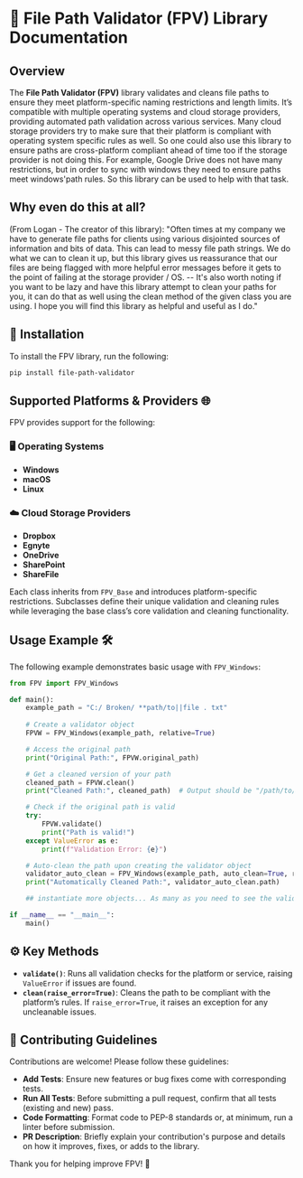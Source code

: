 
# 🎉 File Path Validator (FPV) Library Documentation

## Overview
The **File Path Validator (FPV)** library validates and cleans file paths to ensure they meet platform-specific naming restrictions and length limits. It’s compatible with multiple operating systems and cloud storage providers, providing automated path validation across various services. Many cloud storage providers try to make sure that their platform is compliant with operating system specific rules as well. So one could also use this library to ensure paths are cross-platform compliant ahead of time too if the storage provider is not doing this. For example, Google Drive does not have many restrictions, but in order to sync with windows they need to ensure paths meet windows'path rules. So this library can be used to help with that task.


## Why even do this at all?
(From Logan - The creator of this library): "Often times at my company we have to generate file paths for clients using various disjointed sources of information and bits of data. This can lead to messy file path strings. We do what we can to clean it up, but this library gives us reassurance that our files are being flagged with more helpful error messages before it gets to the point of failing at the storage provider / OS. -- It's also worth noting if you want to be lazy and have this library attempt to clean your paths for you, it can do that as well using the clean method of the given class you are using. I hope you will find this library as helpful and useful as I do."

## 🚀 Installation
To install the FPV library, run the following:
```bash
pip install file-path-validator
```

## Supported Platforms & Providers 🌐
FPV provides support for the following:

### 🖥️ Operating Systems
- **Windows**
- **macOS**
- **Linux**

### ☁️ Cloud Storage Providers
- **Dropbox**
- **Egnyte**
- **OneDrive**
- **SharePoint**
- **ShareFile**

Each class inherits from `FPV_Base` and introduces platform-specific restrictions. Subclasses define their unique validation and cleaning rules while leveraging the base class’s core validation and cleaning functionality.

## Usage Example 🛠️
The following example demonstrates basic usage with `FPV_Windows`:

```python
from FPV import FPV_Windows

def main():
    example_path = "C:/ Broken/ **path/to||file . txt"
    
    # Create a validator object
    FPVW = FPV_Windows(example_path, relative=True)

    # Access the original path
    print("Original Path:", FPVW.original_path)

    # Get a cleaned version of your path
    cleaned_path = FPVW.clean()
    print("Cleaned Path:", cleaned_path)  # Output should be "/path/to/file.txt"

    # Check if the original path is valid
    try:
        FPVW.validate()
        print("Path is valid!")
    except ValueError as e:
        print(f"Validation Error: {e}")

    # Auto-clean the path upon creating the validator object
    validator_auto_clean = FPV_Windows(example_path, auto_clean=True, relative=True)
    print("Automatically Cleaned Path:", validator_auto_clean.path)

    ## instantiate more objects... As many as you need to see the validation for each. :)

if __name__ == "__main__":
    main()
```

## ⚙️ Key Methods
- **`validate()`**: Runs all validation checks for the platform or service, raising `ValueError` if issues are found.
- **`clean(raise_error=True)`**: Cleans the path to be compliant with the platform’s rules. If `raise_error=True`, it raises an exception for any uncleanable issues. 

## 🤝 Contributing Guidelines
Contributions are welcome! Please follow these guidelines:

- **Add Tests**: Ensure new features or bug fixes come with corresponding tests.
- **Run All Tests**: Before submitting a pull request, confirm that all tests (existing and new) pass.
- **Code Formatting**: Format code to PEP-8 standards or, at minimum, run a linter before submission.
- **PR Description**: Briefly explain your contribution's purpose and details on how it improves, fixes, or adds to the library.

Thank you for helping improve FPV! 🎉
